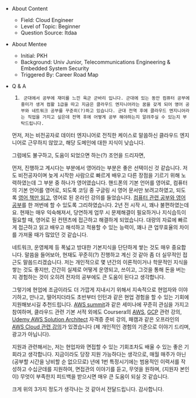 - About Content
    - Field: Cloud Engineer
    - Level of Topic: Beginner
    - Question Source: Itdaa

- About Mentee
    - Initial: PKH
    - Background: Univ Junior, Telecommunications Engineering & Embedded System Security
    - Triggered By: Career Road Map

- Q & A
    1. ```
        군대에서 공부에 재미를 느낀 육군 군바리 입니다. 군대에 있는 동안 컴퓨터 공부에 흥미가 생겨 컴활 1급을 따고 지금은 클라우드 엔지니어라는 꿈을 갖게 되어 영어 공부와 네트워크 공부를 꾸준히(?)하고 있습니다. 군대 전역 후에 클라우드 엔지니어라는 직업을 가지고 싶은데 전역 후에 어떻게 공부 해야하는지 알려주실 수 있는지 부탁드립니다.
       ```

    먼저, 저는 비전공자로 데이터 엔지니어로 전직한 케이스로 말씀하신 클라우드 엔지니어로 근무하지 않았고, 해당 도메인에 대한 지식이 낮습니다.

    그럼에도 불구하고, 도움이 되었으면 하는(?) 조언을 드리자면,

    먼저, 진행하고 계시다는 부분에서 영어라는 부분은 좋은 선택이신 것 같습니다. 저도 비전공자이며 늦게 시작한 사람으로 빠르게 배우고 다른 장점을 기르기 위해 노력하였는데 그 부분 중 하나가 영어였습니다. 
    핸드폰의 기본 언어를 영어로, 컴퓨터의 기본 언어를 영어로, 되도록 코딩 중 구글링 시 영어 문서만 보려고하였고, 되도록 [영어 책만 읽고](https://www.instagram.com/kaden.sungbin.cho/), 영어로 된 온라인 강의를 들었습니다. [컴퓨터 관련 공부와 영어 공부](https://github.com/kadensungbincho/Code_followup_book)를 한 꺼번에 할 수 있도록 그리하였습니다. 2년 전 시작 시, 꽤나 불편하였는데요. 현재는 매우 익숙해져서, 당연하게 업무 시 문제해결이 필요하거나 지식습득이 필요할 때, 영어로 된 컨텐츠에 접근하고 해결하게 되었습니다. 대량의 자료에 빠르게 접근하고 읽고 배우고 해석하고 적용할 수 있는 능력이, 꽤나 큰 업무효율의 차이를 가져올 때가 많았던 것 같습니다.

    네트워크, 운영체제 등 폭넓고 방대한 기본지식을 단단하게 쌓는 것도 매우 중요합니다. 말씀을 들어보아, 현재도 꾸준히(?) 진행하고 계신 것 같아 좀 더 실무적인 접근도 말씀드리겠습니다. 저는 개인적으로 몇 년간의 이론적이거나 학문적인 지식을 쌓는 것도 좋지만, 간간히 실제로 어떻게 운영되고, 쓰이고, 그것을 통해 돈을 버는지 경험하는 것이 오히려 전자의 공부에도 큰 도움이 된다고 생각합니다. 

    그렇기에 현업에 조금이라도 더 가깝게 지내시기 위해서 지속적으로 현업자와 이야기하고, 만나고, 떨어지더라도 초반부터 인턴과 같은 현업 경험을 할 수 있는 기회에 지원해보시길 추천드립니다. [AWS summit](https://aws.amazon.com/ko/events/summits/seoul/)과 같은 세미나에 꾸준히 관심을 가지고 참여하며, 클라우드 관련 기본 서적 외에도 Coursera의 [AWS](https://www.coursera.org/courses?query=aws), [GCP](https://www.coursera.org/search?query=gcp&) 관련 강의, [Udemy AWS Solution Architect](https://www.udemy.com/course/aws-certified-solutions-architect-associate/) 자격증 준비 강의, 패캠과 같은 오프라인의 [AWS Cloud 관련 강의](https://www.fastcampus.co.kr/data_camp_pipeline/)가 있겠습니다 (제 개인적인 경험의 기준으로 이야기 드리며, 광고가 아닙니다). 

    지원과 관련해서는, 저는 현업자와 면접할 수 있는 기회조차도 배울 수 있는 좋은 기회라고 생각합니다. 지금이라도 당장 지원 가능하다는 생각으로, 매월 매주가 아닌(공부할 시간을 낭비할 순 없으므로) 년에 1번 특정시기에는 범용적인 이력서를 작성하고 수십군데를 지원하여, 면접관의 이야기를 듣고, 무엇을 원하며, (지원자 본인이) 무엇이 부족한지 피드백을 받으시면 매우 큰 도움이 되실 것 같습니다.

    크게 위의 3가지 정도가 생각나는 것 같아서 전달드립니다. 감사합니다.